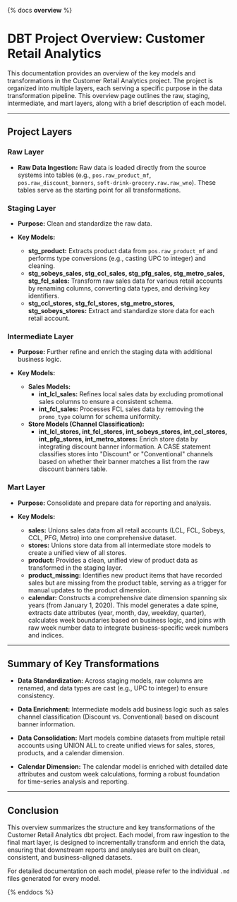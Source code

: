 {% docs __overview__ %}

# DBT Project Overview: Customer Retail Analytics

This documentation provides an overview of the key models and transformations in the Customer Retail Analytics project. The project is organized into multiple layers, each serving a specific purpose in the data transformation pipeline. This overview page outlines the raw, staging, intermediate, and mart layers, along with a brief description of each model.

---

## Project Layers

### Raw Layer
- **Raw Data Ingestion:**
  Raw data is loaded directly from the source systems into tables (e.g., `pos.raw_product_mf`, `pos.raw_discount_banners`, `soft-drink-grocery.raw.raw_wno`). These tables serve as the starting point for all transformations.

### Staging Layer
- **Purpose:**
  Clean and standardize the raw data.

- **Key Models:**
  - **stg_product:**
    Extracts product data from `pos.raw_product_mf` and performs type conversions (e.g., casting UPC to integer) and cleaning.
  - **stg_sobeys_sales, stg_ccl_sales, stg_pfg_sales, stg_metro_sales, stg_fcl_sales:**
    Transform raw sales data for various retail accounts by renaming columns, converting data types, and deriving key identifiers.
  - **stg_ccl_stores, stg_fcl_stores, stg_metro_stores, stg_sobeys_stores:**
    Extract and standardize store data for each retail account.

### Intermediate Layer
- **Purpose:**
  Further refine and enrich the staging data with additional business logic.

- **Key Models:**
  - **Sales Models:**
    - **int_lcl_sales:**
      Refines local sales data by excluding promotional sales columns to ensure a consistent schema.
    - **int_fcl_sales:**
      Processes FCL sales data by removing the `promo_type` column for schema uniformity.
  - **Store Models (Channel Classification):**
    - **int_lcl_stores, int_fcl_stores, int_sobeys_stores, int_ccl_stores, int_pfg_stores, int_metro_stores:**
      Enrich store data by integrating discount banner information. A CASE statement classifies stores into "Discount" or "Conventional" channels based on whether their banner matches a list from the raw discount banners table.

### Mart Layer
- **Purpose:**
  Consolidate and prepare data for reporting and analysis.

- **Key Models:**
  - **sales:**
    Unions sales data from all retail accounts (LCL, FCL, Sobeys, CCL, PFG, Metro) into one comprehensive dataset.
  - **stores:**
    Unions store data from all intermediate store models to create a unified view of all stores.
  - **product:**
    Provides a clean, unified view of product data as transformed in the staging layer.
  - **product_missing:**
    Identifies new product items that have recorded sales but are missing from the product table, serving as a trigger for manual updates to the product dimension.
  - **calendar:**
    Constructs a comprehensive date dimension spanning six years (from January 1, 2020). This model generates a date spine, extracts date attributes (year, month, day, weekday, quarter), calculates week boundaries based on business logic, and joins with raw week number data to integrate business-specific week numbers and indices.

---

## Summary of Key Transformations

- **Data Standardization:**
  Across staging models, raw columns are renamed, and data types are cast (e.g., UPC to integer) to ensure consistency.

- **Data Enrichment:**
  Intermediate models add business logic such as sales channel classification (Discount vs. Conventional) based on discount banner information.

- **Data Consolidation:**
  Mart models combine datasets from multiple retail accounts using UNION ALL to create unified views for sales, stores, products, and a calendar dimension.

- **Calendar Dimension:**
  The calendar model is enriched with detailed date attributes and custom week calculations, forming a robust foundation for time-series analysis and reporting.

---

## Conclusion
This overview summarizes the structure and key transformations of the Customer Retail Analytics dbt project. Each model, from raw ingestion to the final mart layer, is designed to incrementally transform and enrich the data, ensuring that downstream reports and analyses are built on clean, consistent, and business-aligned datasets.

For detailed documentation on each model, please refer to the individual `.md` files generated for every model.



{% enddocs %}
